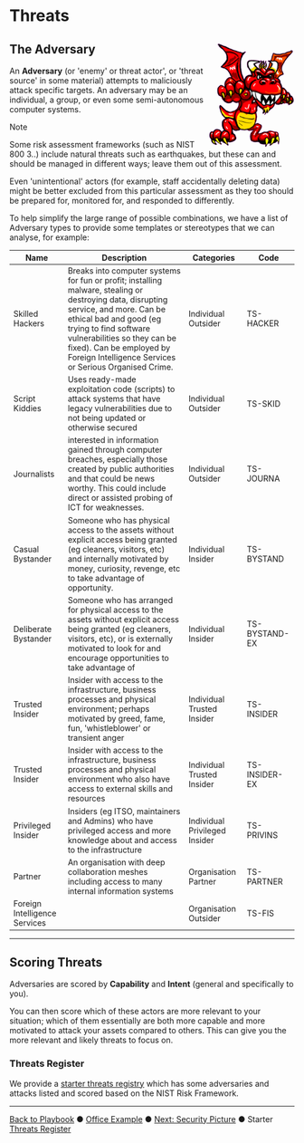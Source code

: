 # Threats

## <img src="Threats.png" align="right" width=30% />The Adversary

An **Adversary** (or 'enemy' or threat actor', or 'threat source' in some material) attempts to maliciously attack specific targets.  An adversary may be an individual, a group, or even some semi-autonomous computer systems.

> [!NOTE]
>
> Some risk assessment frameworks (such as NIST 800 3..) include natural threats such as earthquakes, but these can and should be managed in different ways; leave them out of this assessment. 
>
> Even 'unintentional' actors (for example, staff accidentally deleting data) might be better excluded from this particular assessment as they too should be prepared for, monitored for, and responded to differently.

To help simplify the large range of possible combinations, we have a list of Adversary types to provide some templates or stereotypes that we can analyse, for example:  

| Name | Description | Categories | Code|
|-------------|------------------------|-----------|---------|
|  Skilled Hackers  |   Breaks into computer systems for fun or profit; installing  malware, stealing or destroying data, disrupting service, and more. Can be ethical bad and good (eg trying to find software vulnerabilities so they can be fixed). Can be employed by Foreign Intelligence Services or Serious Organised Crime. | Individual  Outsider |     TS-HACKER |
| Script Kiddies | Uses ready-made exploitation code (scripts) to attack systems that have legacy vulnerabilities due to not being updated or otherwise secured | Individual Outsider | TS-SKID |
| Journalists |  interested in information gained through computer breaches, especially those created by public authorities and that could be news worthy. This could include direct or assisted probing of ICT for weaknesses. | Individual Outsider | TS-JOURNA|
| Casual Bystander | Someone who has physical access to the assets without explicit access being granted (eg cleaners, visitors, etc) and internally motivated by money, curiosity, revenge, etc to take advantage of opportunity. | Individual Insider | TS-BYSTAND |
| Deliberate Bystander | Someone who has arranged for physical access to the assets without explicit access being granted (eg cleaners, visitors, etc), or is externally motivated to look for and encourage opportunities to take advantage of | Individual Insider | TS-BYSTAND-EX |
| Trusted Insider | Insider with access to the infrastructure, business processes and physical environment; perhaps motivated by greed, fame, fun, \'whistleblower\' or transient anger | Individual Trusted Insider | TS-INSIDER |
| Trusted Insider | Insider with access to the infrastructure, business processes and physical environment who also have                                                access to external skills and resources | Individual Trusted Insider | TS-INSIDER-EX |
| Privileged Insider | Insiders (eg ITSO, maintainers and Admins) who have privileged access and more knowledge about and access to the infrastructure | Individual Privileged Insider | TS-PRIVINS |
| Partner | An organisation with deep collaboration meshes including access to many internal information systems | Organisation Partner | TS-PARTNER |
| Foreign Intelligence Services |  | Organisation Outsider | TS-FIS |

--------------------------------------------
## Scoring Threats

Adversaries are scored by **Capability** and **Intent** (general and specifically to you).

You can then score which of these actors are more relevant to your situation; which of them essentially are both more capable and more motivated to attack your assets compared to others. This can give you the more relevant and likely threats to focus on.

### Threats Register

We provide a [starter threats registry](ThreatRegisterGuide.md) which has some adversaries and attacks listed and scored based on the NIST Risk Framework.

---

[Back to Playbook](./Playbook.md)  ●  [Office Example](examples/Office.md#Threats)  ●  [Next: Security Picture](./SecurityPicture.md)  ●  Starter [Threats Register](../smart/ThreatRegisterGuide.md) 
